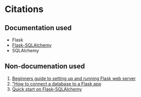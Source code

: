 # Citations

## Documentation used
* Flask
* [Flask-SQLAlchemy](https://flask-sqlalchemy.palletsprojects.com/en/3.1.x/)
* SQLAlchemy

## Non-documenation used
1. [Beginners guide to setting up and running Flask web server](https://dev.to/pratap2210/beginners-guide-to-setting-up-and-running-flask-web-server-1710)
2. ["How to connect a database to a Flask app](https://python-adv-web-apps.readthedocs.io/en/latest/flask_db1.html)
3. [Quick start on Flask-SQLAlchemy](https://flask-sqlalchemy.palletsprojects.com/en/3.0.x/quickstart/)

